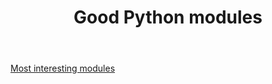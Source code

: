 ﻿---
title: Good Python modules
---
[Most interesting modules](https://www.quora.com/What-are-the-most-interesting-modules-for-Python)


